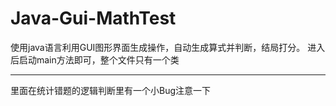 # Java-Gui-MathTest
使用java语言利用GUI图形界面生成操作，自动生成算式并判断，结局打分。
进入后启动main方法即可，整个文件只有一个类

----------------------------------------------------------------
里面在统计错题的逻辑判断里有一个小Bug注意一下
